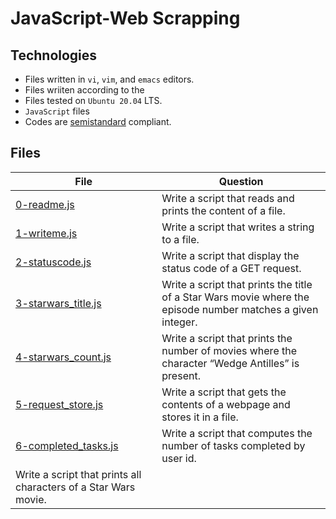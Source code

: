 # JavaScript-Web Scrapping

## Technologies

- Files written in ```vi```, ```vim```, and ```emacs``` editors. 
- Files wriiten according to the 
- Files tested on ```Ubuntu 20.04``` LTS.
- ```JavaScript``` files 
- Codes are [semistandard](https://standardjs.com/rules.html) compliant. 

## Files

| File   | Question |
|--------|------------|
|[0-readme.js](0-readme.js)|Write a script that reads and prints the content of a file.|
|[1-writeme.js](1-writeme.js)|Write a script that writes a string to a file.|
|[2-statuscode.js](2-statuscode.js)|Write a script that display the status code of a GET request.|
|[3-starwars_title.js](3-starwars_title.js)|Write a script that prints the title of a Star Wars movie where the episode number matches a given integer.|
|[4-starwars_count.js](4-starwars_count.js)|Write a script that prints the number of movies where the character “Wedge Antilles” is present.|
|[5-request_store.js](5-request_store.js)|Write a script that gets the contents of a webpage and stores it in a file.|
|[6-completed_tasks.js](6-completed_tasks.js)|Write a script that computes the number of tasks completed by user id.|
Write a script that prints all characters of a Star Wars movie.|
